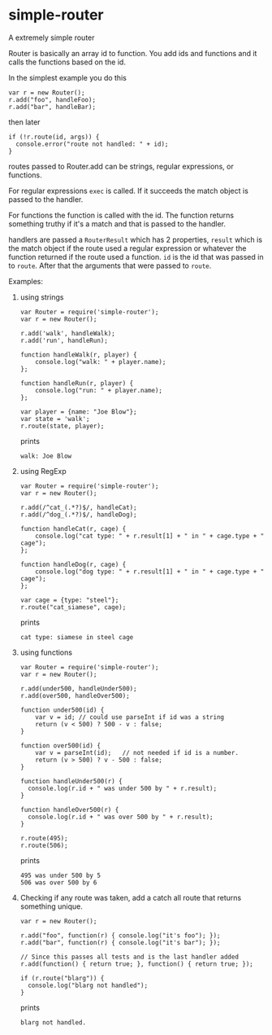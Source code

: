 simple-router
=============

A extremely simple router

Router is basically an array id to function.
You add ids and functions and it calls the
functions based on the id.

In the simplest example you do this

    var r = new Router();
    r.add("foo", handleFoo);
    r.add("bar", handleBar);

then later

    if (!r.route(id, args)) {
      console.error("route not handled: " + id);
    }

routes passed to Router.add can be strings,
regular expressions, or functions.

For regular expressions `exec` is called.
If it succeeds the match object is passed to
the handler.

For functions the function is called with
the id. The function returns something truthy if it's a
match and that is passed to the handler.

handlers are passed a `RouterResult` which has 2 properties,
`result` which is the match object if the route used a
regular expression or whatever the function returned if
the route used a function. `id` is the id that
was passed in to `route`. After that the arguments
that were passed to `route`.

Examples:

1.  using strings

        var Router = require('simple-router');
        var r = new Router();

        r.add('walk', handleWalk);
        r.add('run', handleRun);

        function handleWalk(r, player) {
            console.log("walk: " + player.name);
        };

        function handleRun(r, player) {
            console.log("run: " + player.name);
        };

        var player = {name: "Joe Blow"};
        var state = 'walk';
        r.route(state, player);

    prints

        walk: Joe Blow

2.  using RegExp

        var Router = require('simple-router');
        var r = new Router();

        r.add(/^cat_(.*?)$/, handleCat);
        r.add(/^dog_(.*?)$/, handleDog);

        function handleCat(r, cage) {
            console.log("cat type: " + r.result[1] + " in " + cage.type + " cage");
        };

        function handleDog(r, cage) {
            console.log("dog type: " + r.result[1] + " in " + cage.type + " cage");
        };

        var cage = {type: "steel"};
        r.route("cat_siamese", cage);

    prints

        cat type: siamese in steel cage

3.  using functions

        var Router = require('simple-router');
        var r = new Router();

        r.add(under500, handleUnder500);
        r.add(over500, handleOver500);

        function under500(id) {
            var v = id; // could use parseInt if id was a string
            return (v < 500) ? 500 - v : false;
        }

        function over500(id) {
            var v = parseInt(id);   // not needed if id is a number.
            return (v > 500) ? v - 500 : false;
        }

        function handleUnder500(r) {
          console.log(r.id + " was under 500 by " + r.result);
        }

        function handleOver500(r) {
          console.log(r.id + " was over 500 by " + r.result);
        }

        r.route(495);
        r.route(506);

    prints

        495 was under 500 by 5
        506 was over 500 by 6

4.  Checking if any route was taken, add a catch all route that returns something unique.

        var r = new Router();

        r.add("foo", function(r) { console.log("it's foo"); });
        r.add("bar", function(r) { console.log("it's bar"); });

        // Since this passes all tests and is the last handler added
        r.add(function() { return true; }, function() { return true; });

        if (r.route("blarg")) {
          console.log("blarg not handled");
        }

    prints

        blarg not handled.


